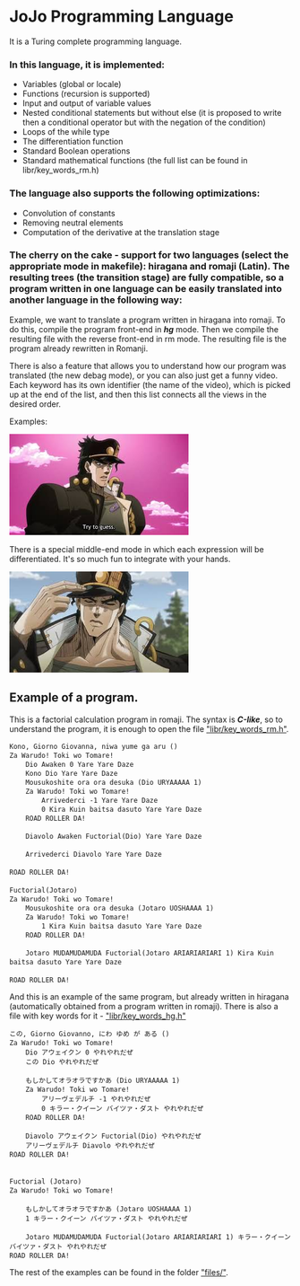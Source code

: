 # JoJo Programming Language

It is a Turing complete programming language. 

### In this language, it is implemented:

* Variables (global or locale)
* Functions (recursion is supported)
* Input and output of variable values
* Nested conditional statements but without else (it is proposed to write then a conditional operator but with the negation of the condition)
* Loops of the while type
* The differentiation function
* Standard Boolean operations
* Standard mathematical functions (the full list can be found in libr/key_words_rm.h)


### The language also supports the following optimizations:

* Convolution of constants
* Removing neutral elements
* Computation of the derivative at the translation stage

### The cherry on the cake - support for two languages (select the appropriate mode in makefile): hiragana and romaji (Latin). The resulting trees (the transition stage) are fully compatible, so a program written in one language can be easily translated into another language in the following way:

Example, we want to translate a program written in hiragana into romaji. To do this, compile the program front-end in ***hg*** mode. Then we compile the resulting file with the reverse front-end in rm mode. The resulting file is the program already rewritten in Romanji.

There is also a feature that allows you to understand how our program was translated (the new debag mode), or you can also just get a funny video. Each keyword has its own identifier (the name of the video), which is picked up at the end of the list, and then this list connects all the views in the desired order. 

Examples: 


[![Watch the video](images/mq3.jpg)](https://www.youtube.com/watch?v=pDLMoiX-FzM)


There is a special middle-end mode in which each expression will be differentiated. It's so much fun to integrate with your hands. 

[![Watch the video](images/mq2.jpg)](https://www.youtube.com/watch?v=3fvgipe_swY)


## Example of a program.

This is a factorial calculation program in romaji. The syntax is ***С-like***, so to understand the program, it is enough to open the file ["libr/key_words_rm.h"](libr/key_words_rm.h). 

```
Kono, Giorno Giovanna, niwa yume ga aru ()
Za Warudo! Toki wo Tomare!
    Dio Awaken 0 Yare Yare Daze
    Kono Dio Yare Yare Daze
    Mousukoshite ora ora desuka (Dio URYAAAAA 1)
    Za Warudo! Toki wo Tomare!
        Arrivederci -1 Yare Yare Daze
        0 Kira Kuin baitsa dasuto Yare Yare Daze
    ROAD ROLLER DA!

    Diavolo Awaken Fuctorial(Dio) Yare Yare Daze

    Arrivederci Diavolo Yare Yare Daze

ROAD ROLLER DA!

Fuctorial(Jotaro)
Za Warudo! Toki wo Tomare!
    Mousukoshite ora ora desuka (Jotaro UOSHAAAA 1)
    Za Warudo! Toki wo Tomare!
        1 Kira Kuin baitsa dasuto Yare Yare Daze
    ROAD ROLLER DA!
    
    Jotaro MUDAMUDAMUDA Fuctorial(Jotaro ARIARIARIARI 1) Kira Kuin baitsa dasuto Yare Yare Daze

ROAD ROLLER DA!
```

And this is an example of the same program, but already written in hiragana (automatically obtained from a program written in romaji). There is also a file with key words for it - ["libr/key_words_hg.h"](libr/key_words_hg.h)

```
この, Giorno Giovanno, にわ ゆめ が ある ()
Za Warudo! Toki wo Tomare!
	Dio アウェイクン 0 やれやれだぜ
	この Dio やれやれだぜ

	もしかしてオラオラですかあ (Dio URYAAAAA 1)
	Za Warudo! Toki wo Tomare!
		アリーヴェデルチ -1 やれやれだぜ
		0 キラー・クイーン バイツァ・ダスト やれやれだぜ
	ROAD ROLLER DA!

	Diavolo アウェイクン Fuctorial(Dio) やれやれだぜ
	アリーヴェデルチ Diavolo やれやれだぜ
ROAD ROLLER DA!


Fuctorial (Jotaro)
Za Warudo! Toki wo Tomare!

	もしかしてオラオラですかあ (Jotaro UOSHAAAA 1)
	1 キラー・クイーン バイツァ・ダスト やれやれだぜ

	Jotaro MUDAMUDAMUDA Fuctorial(Jotaro ARIARIARIARI 1) キラー・クイーン バイツァ・ダスト やれやれだぜ
ROAD ROLLER DA!
```

The rest of the examples can be found in the folder ["files/"](files/).





